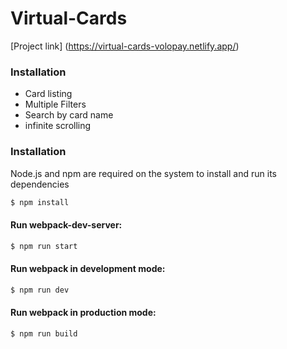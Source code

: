 <!-- @format -->

# Virtual-Cards

[Project link] (https://virtual-cards-volopay.netlify.app/)

### Installation

- Card listing
- Multiple Filters
- Search by card name
- infinite scrolling

### Installation

Node.js and npm are required on the system to install and run its dependencies

```sh
$ npm install
```

#### Run webpack-dev-server:

```sh
$ npm run start
```

#### Run webpack in development mode:

```sh
$ npm run dev
```

#### Run webpack in production mode:

```sh
$ npm run build
```
